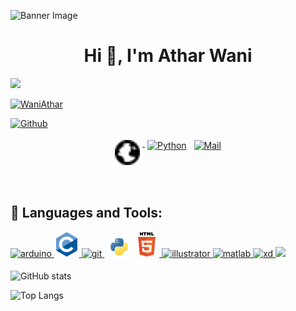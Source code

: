 
![Banner Image](https://raw.githubusercontent.com/WaniAthar/atharwani/main/Athar%20Wani.png)
<h1 align="center">Hi 👋, I'm Athar Wani</h1>

![](https://komarev.com/ghpvc/?username=WaniAthar)

<p align="left"> <a href="https://github.com/ryo-ma/github-profile-trophy"><img src="https://github-profile-trophy.vercel.app/?username=WaniAthar" alt="WaniAthar" /></a> </p>

[![Github](https://img.shields.io/github/followers/WaniAthar?label=Follow&style=social)](https://github.com/WaniAthar)


<p align="center">
 <a href="http://atharwani.me" target="_blank" rel="noopener noreferrer"> <img src="https://raw.githubusercontent.com/iconic/open-iconic/master/svg/globe.svg" alt="Python" height="40" style="vertical-align:top; margin:4px"> </a>
 <a href="https://linkedin.com/in/athar-mujtaba-wani-ab0581216" target="_blank" rel="noopener noreferrer"> <img src="https://media-exp1.licdn.com/dms/image/C560BAQHaVYd13rRz3A/company-logo_200_200/0/1638831589865?e=2159024400&v=beta&t=dpaLynvZ2NeUb2hNZNXCWDXJ1R-2LkkQ-rMrfhWvNvs" alt="Python" height="40" style="vertical-align:top; margin:4px"></a>
 <a href="mailto:atharwani001@gmail.com"> <img src="https://upload.wikimedia.org/wikipedia/commons/7/7e/Gmail_icon_%282020%29.svg" alt="Mail" height="40" style="vertical-align:top; margin:4px"></a>
</p>

<br />



## 🧰 Languages and Tools:

<p align="left"><a href="https://www.arduino.cc/" target="_blank"> <img src="https://cdn.worldvectorlogo.com/logos/arduino-1.svg" alt="arduino" width="40" height="40"/> </a><a href="https://www.cprogramming.com/" target="_blank"> <img src="https://raw.githubusercontent.com/devicons/devicon/master/icons/c/c-original.svg" alt="c" width="40" height="40"/> </a><a href="https://git-scm.com/" target="_blank"> <img src="https://www.vectorlogo.zone/logos/git-scm/git-scm-icon.svg" alt="git" width="40" height="40"/> </a>
<img src="https://raw.githubusercontent.com/github/explore/80688e429a7d4ef2fca1e82350fe8e3517d3494d/topics/python/python.png" alt="Python" height="40" style="vertical-align:top; margin:4px"><a href="https://www.w3.org/html/" target="_blank"><img src="https://raw.githubusercontent.com/devicons/devicon/master/icons/html5/html5-original-wordmark.svg" alt="html5" width="40" height="40"/></a><a href="https://www.adobe.com/in/products/illustrator.html" target="_blank"> <img src="https://www.vectorlogo.zone/logos/adobe_illustrator/adobe_illustrator-icon.svg" alt="illustrator" width="40" height="40"/> </a><a href="https://www.mathworks.com/" target="_blank"> <img src="https://upload.wikimedia.org/wikipedia/commons/2/21/Matlab_Logo.png" alt="matlab" width="40" height="40"/> </a><a href="https://www.adobe.com/products/xd.html" target="_blank"> <img src="https://cdn.worldvectorlogo.com/logos/adobe-xd.svg" alt="xd" width="40" height="40"/> </a>
<img src="https://img.icons8.com/color/48/000000/linux--v1.png"/>


  </p>

![GitHub stats](https://github-readme-stats.vercel.app/api?username=WaniAthar&show_icons=true&theme=tokyonight)

![Top Langs](https://github-readme-stats.vercel.app/api/top-langs/?username=WaniAthar&theme=tokyonight)


